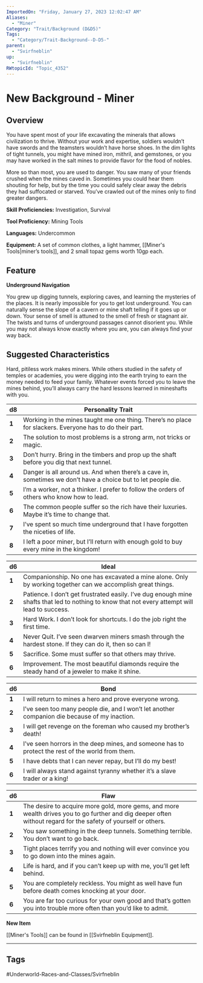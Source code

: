 ```yaml
---
ImportedOn: "Friday, January 27, 2023 12:02:47 AM"
Aliases:
  - "Miner"
Category: "Trait/Background (D&D5)"
Tags:
  - "Category/Trait-Background--D-D5-"
parent:
  - "Svirfneblin"
up:
  - "Svirfneblin"
RWtopicId: "Topic_4352"
---
```

# New Background - Miner
## Overview
You have spent most of your life excavating the minerals that allows civilization to thrive. Without your work and expertise, soldiers wouldn’t have swords and the teamsters wouldn’t have horse shoes. In the dim lights of tight tunnels, you might have mined iron, mithril, and gemstones, or you may have worked in the salt mines to provide flavor for the food of nobles.

More so than most, you are used to danger. You saw many of your friends crushed when the mines caved in. Sometimes you could hear them shouting for help, but by the time you could safely clear away the debris they had suffocated or starved. You’ve crawled out of the mines only to find greater dangers.

**Skill Proficiencies:** Investigation, Survival

**Tool Proficiency:** Mining Tools

**Languages:** Undercommon

**Equipment:** A set of common clothes, a light hammer, [[Miner's Tools|miner’s tools]], and 2 small topaz gems worth 10gp each.

## Feature
**Underground Navigation**

You grew up digging tunnels, exploring caves, and learning the mysteries of the places. It is nearly impossible for you to get lost underground. You can naturally sense the slope of a cavern or mine shaft telling if it goes up or down. Your sense of smell is attuned to the smell of fresh or stagnant air. The twists and turns of underground passages cannot disorient you. While you may not always know exactly where you are, you can always find your way back.

## Suggested Characteristics
Hard, pitiless work makes miners. While others studied in the safety of temples or academies, you were digging into the earth trying to earn the money needed to feed your family. Whatever events forced you to leave the mines behind, you’ll always carry the hard lessons learned in mineshafts with you.

| **d8** | **Personality Trait** |
|---|---|
| **1** | Working in the mines taught me one thing. There’s no place for slackers. Everyone has to do their part. |
| **2** | The solution to most problems is a strong arm, not tricks or magic. |
| **3** | Don’t hurry. Bring in the timbers and prop up the shaft before you dig that next tunnel. |
| **4** | Danger is all around us. And when there’s a cave in, sometimes we don’t have a choice but to let people die. |
| **5** | I’m a worker, not a thinker. I prefer to follow the orders of others who know how to lead. |
| **6** | The common people suffer so the rich have their luxuries. Maybe it’s time to change that. |
| **7** | I’ve spent so much time underground that I have forgotten the niceties of life. |
| **8** | I left a poor miner, but I’ll return with enough gold to buy every mine in the kingdom! |

| **d6** | **Ideal** |
|---|---|
| **1** | Companionship. No one has excavated a mine alone. Only by working together can we accomplish great things. |
| **2** | Patience. I don’t get frustrated easily. I’ve dug enough mine shafts that led to nothing to know that not every attempt will lead to success. |
| **3** | Hard Work. I don’t look for shortcuts. I do the job right the first time. |
| **4** | Never Quit. I’ve seen dwarven miners smash through the hardest stone. If they can do it, then so can I! |
| **5** | Sacrifice. Some must suffer so that others may thrive. |
| **6** | Improvement. The most beautiful diamonds require the steady hand of a jeweler to make it shine. |

| **d6** | **Bond** |
|---|---|
| **1** | I will return to mines a hero and prove everyone wrong. |
| **2** | I’ve seen too many people die, and I won’t let another companion die because of my inaction. |
| **3** | I will get revenge on the foreman who caused my brother’s death! |
| **4** | I’ve seen horrors in the deep mines, and someone has to protect the rest of the world from them. |
| **5** | I have debts that I can never repay, but I’ll do my best! |
| **6** | I will always stand against tyranny whether it’s a slave trader or a king! |

| **d6** | **Flaw** |
|---|---|
| **1** | The desire to acquire more gold, more gems, and more wealth drives you to go further and dig deeper often without regard for the safety of yourself or others. |
| **2** | You saw something in the deep tunnels. Something terrible. You don’t want to go back. |
| **3** | Tight places terrify you and nothing will ever convince you to go down into the mines again. |
| **4** | Life is hard, and if you can’t keep up with me, you’ll get left behind. |
| **5** | You are completely reckless. You might as well have fun before death comes knocking at your door. |
| **6** | You are far too curious for your own good and that’s gotten you into trouble more often than you’d like to admit. |

**New Item**

[[Miner's Tools]] can be found in [[Svirfneblin Equipment]].


---
## Tags
#Underworld-Races-and-Classes/Svirfneblin

